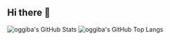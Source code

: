 ## Hi there 👋
![oggiba's GitHub Stats](https://github-readme-stats.vercel.app/api?username=oggiba&show_icons=true&theme=transparent)
![oggiba's GitHub Top Langs](https://github-readme-stats.vercel.app/api/top-langs/?username=oggiba&layout=compact&theme=transparent)
<!--
**oggiba/oggiba** is a ✨ _special_ ✨ repository because its `README.md` (this file) appears on your GitHub profile.

Here are some ideas to get you started:

- 🔭 I’m currently working on ...
- 🌱 I’m currently learning ...
- 👯 I’m looking to collaborate on ...
- 🤔 I’m looking for help with ...
- 💬 Ask me about ...
- 📫 How to reach me: ...
- 😄 Pronouns: ...
- ⚡ Fun fact: ...
-->
